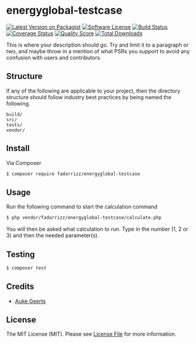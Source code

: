 # energyglobal-testcase

[![Latest Version on Packagist][ico-version]][link-packagist]
[![Software License][ico-license]](LICENSE.md)
[![Build Status][ico-travis]][link-travis]
[![Coverage Status][ico-scrutinizer]][link-scrutinizer]
[![Quality Score][ico-code-quality]][link-code-quality]
[![Total Downloads][ico-downloads]][link-downloads]

This is where your description should go. Try and limit it to a paragraph or two, and maybe throw in a mention of what
PSRs you support to avoid any confusion with users and contributors.

## Structure

If any of the following are applicable to your project, then the directory structure should follow industry best practices by being named the following.

```
build/
src/
tests/
vendor/
```


## Install

Via Composer

``` bash
$ composer require fadarrizz/energyglobal-testcase
```

## Usage

Run the following command to start the calculation command
``` bash
$ php vendor/fadarrizz/energyglobal-testcase/calculate.php
```
You will then be asked what calculation to run. Type in the number (1, 2 or 3) and then the needed parameter(s).

## Testing

``` bash
$ composer test
```

## Credits

- [Auke Geerts][link-author]

## License

The MIT License (MIT). Please see [License File](LICENSE.md) for more information.

[ico-version]: https://img.shields.io/packagist/v/fadarrizz/energyglobal-testcase.svg?style=flat-square
[ico-license]: https://img.shields.io/badge/license-MIT-brightgreen.svg?style=flat-square
[ico-travis]: https://img.shields.io/travis/fadarrizz/energyglobal-testcase/master.svg?style=flat-square
[ico-scrutinizer]: https://img.shields.io/scrutinizer/coverage/g/fadarrizz/energyglobal-testcase.svg?style=flat-square
[ico-code-quality]: https://img.shields.io/scrutinizer/g/fadarrizz/energyglobal-testcase.svg?style=flat-square
[ico-downloads]: https://img.shields.io/packagist/dt/fadarrizz/energyglobal-testcase.svg?style=flat-square

[link-packagist]: https://packagist.org/packages/fadarrizz/energyglobal-testcase
[link-travis]: https://travis-ci.org/fadarrizz/energyglobal-testcase
[link-scrutinizer]: https://scrutinizer-ci.com/g/fadarrizz/energyglobal-testcase/code-structure
[link-code-quality]: https://scrutinizer-ci.com/g/fadarrizz/energyglobal-testcase
[link-downloads]: https://packagist.org/packages/fadarrizz/energyglobal-testcase
[link-author]: https://github.com/Fadarrizz
[link-contributors]: ../../contributors
